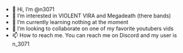 - 👋 Hi, I’m @n3071
- 👀 I’m interested in VIOLENT VIRA and Megadeath (there bands)
- 🌱 I’m currently learning nothing at the moment
- 💞️ I’m looking to collaborate on one of my favorite youtubers vids
- 📫 How to reach me. You can reach me on Discord and my user is n_3071

<!---
n3071/n3071 is a ✨ special ✨ repository because its `README.md` (this file) appears on your GitHub profile.
You can click the Preview link to take a look at your changes.
--->
